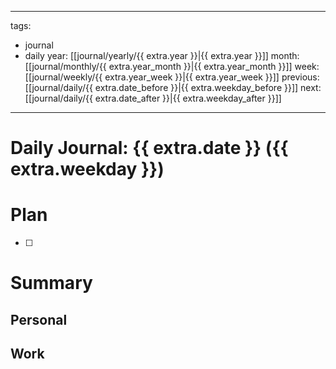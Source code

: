 ---
tags:
  - journal
  - daily
year: [[journal/yearly/{{ extra.year }}|{{ extra.year }}]]
month: [[journal/monthly/{{ extra.year_month }}|{{ extra.year_month }}]]
week: [[journal/weekly/{{ extra.year_week }}|{{ extra.year_week }}]]
previous: [[journal/daily/{{ extra.date_before }}|{{ extra.weekday_before }}]]
next: [[journal/daily/{{ extra.date_after }}|{{ extra.weekday_after }}]]
  ---
# Daily Journal: {{ extra.date }} ({{ extra.weekday }})

# Plan
- [ ]

# Summary
## Personal

## Work
